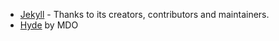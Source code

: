 - [Jekyll](https://github.com/jekyll/jekyll) - Thanks to its creators, contributors and maintainers.
- [Hyde](https://github.com/poole/hyde) by MDO
